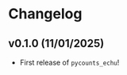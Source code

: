 # Changelog

<!--next-version-placeholder-->

## v0.1.0 (11/01/2025)

- First release of `pycounts_echu`!